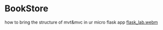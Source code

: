 # BookStore
how to bring the structure of mvt&amp;mvc in ur micro flask app
[flask_lab.webm](https://user-images.githubusercontent.com/52299389/224816539-db10c446-ef89-443b-aef5-59e9d2a491fc.webm)
